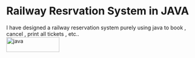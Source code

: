 <h1><b>Railway Resrvation System in JAVA</b></h1>
<div style="padding-top=100px;margin-top=25px">
  I have designed a railway reservation system purely using java to book , cancel , print all tickets , etc..
</div>
  <div style="padding-top=100px;margin-top=25px">
  <img src="https://img.shields.io/badge/Java-ED8B00?style=for-the-badge&logo=java&logoColor=white" alt="java"height="40" width="140"/>
  </div>
